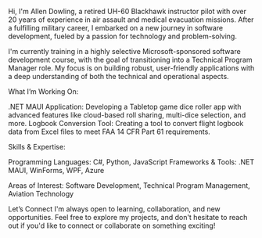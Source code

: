 Hi, I'm Allen Dowling, a retired UH-60 Blackhawk instructor pilot with over 20 years of experience in air assault and medical evacuation missions. After a fulfilling military career, I embarked on a new journey in software development, fueled by a passion for technology and problem-solving.

I'm currently training in a highly selective Microsoft-sponsored software development course, with the goal of transitioning into a Technical Program Manager role. My focus is on building robust, user-friendly applications with a deep understanding of both the technical and operational aspects.

What I’m Working On:

.NET MAUI Application: Developing a Tabletop game dice roller app with advanced features like cloud-based roll sharing, multi-dice selection, and more.
Logbook Conversion Tool: Creating a tool to convert flight logbook data from Excel files to meet FAA 14 CFR Part 61 requirements.

Skills & Expertise:

Programming Languages: C#, Python, JavaScript
Frameworks & Tools: .NET MAUI, WinForms, WPF, Azure

Areas of Interest: 
Software Development, Technical Program Management, Aviation Technology

Let’s Connect
I'm always open to learning, collaboration, and new opportunities. Feel free to explore my projects, and don't hesitate to reach out if you'd like to connect or collaborate on something exciting!



<!---
allendowling/allendowling is a ✨ special ✨ repository because its `README.md` (this file) appears on your GitHub profile.
You can click the Preview link to take a look at your changes.
--->
